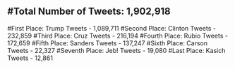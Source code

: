 #Total Number of Tweets: 1,902,918 
---
#First Place: Trump Tweets - 1,089,711
#Second Place: Clinton Tweets - 232,859
#Third Place: Cruz Tweets - 216,194
#Fourth Place: Rubio Tweets - 172,659
#Fifth Place: Sanders Tweets - 137,247
#Sixth Place: Carson Tweets - 22,327
#Seventh Place: Jeb! Tweets - 19,080
#Last Place: Kasich Tweets - 12,861
